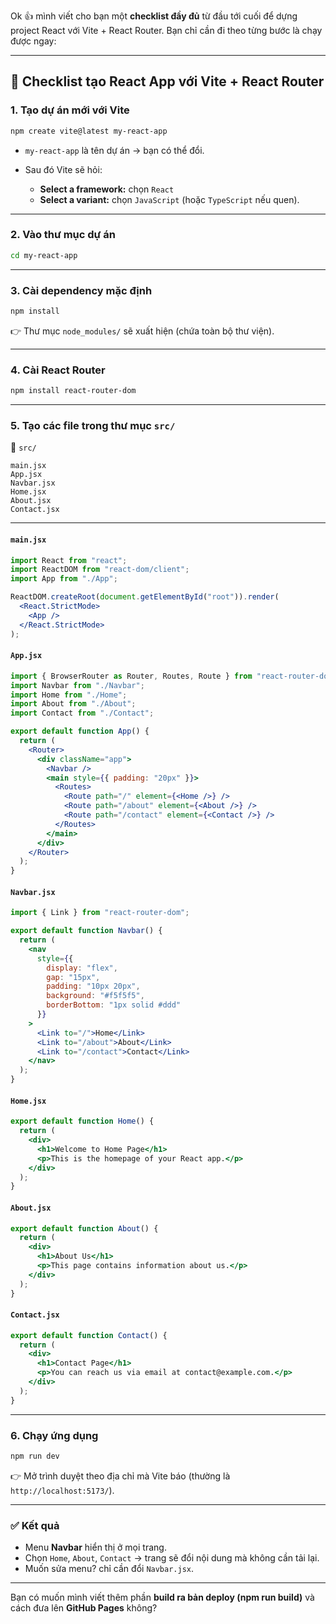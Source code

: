 Ok 👍 mình viết cho bạn một **checklist đầy đủ** từ đầu tới cuối để dựng project React với Vite + React Router. Bạn chỉ cần đi theo từng bước là chạy được ngay:

---

## 🚀 Checklist tạo React App với Vite + React Router

### 1. Tạo dự án mới với Vite

```bash
npm create vite@latest my-react-app
```

* `my-react-app` là tên dự án → bạn có thể đổi.
* Sau đó Vite sẽ hỏi:

  * **Select a framework:** chọn `React`
  * **Select a variant:** chọn `JavaScript` (hoặc `TypeScript` nếu quen).

---

### 2. Vào thư mục dự án

```bash
cd my-react-app
```

---

### 3. Cài dependency mặc định

```bash
npm install
```

👉 Thư mục `node_modules/` sẽ xuất hiện (chứa toàn bộ thư viện).

---

### 4. Cài React Router

```bash
npm install react-router-dom
```

---

### 5. Tạo các file trong thư mục `src/`

📂 `src/`

```
main.jsx
App.jsx
Navbar.jsx
Home.jsx
About.jsx
Contact.jsx
```

---

#### `main.jsx`

```jsx
import React from "react";
import ReactDOM from "react-dom/client";
import App from "./App";

ReactDOM.createRoot(document.getElementById("root")).render(
  <React.StrictMode>
    <App />
  </React.StrictMode>
);
```

#### `App.jsx`

```jsx
import { BrowserRouter as Router, Routes, Route } from "react-router-dom";
import Navbar from "./Navbar";
import Home from "./Home";
import About from "./About";
import Contact from "./Contact";

export default function App() {
  return (
    <Router>
      <div className="app">
        <Navbar />
        <main style={{ padding: "20px" }}>
          <Routes>
            <Route path="/" element={<Home />} />
            <Route path="/about" element={<About />} />
            <Route path="/contact" element={<Contact />} />
          </Routes>
        </main>
      </div>
    </Router>
  );
}
```

#### `Navbar.jsx`

```jsx
import { Link } from "react-router-dom";

export default function Navbar() {
  return (
    <nav
      style={{
        display: "flex",
        gap: "15px",
        padding: "10px 20px",
        background: "#f5f5f5",
        borderBottom: "1px solid #ddd"
      }}
    >
      <Link to="/">Home</Link>
      <Link to="/about">About</Link>
      <Link to="/contact">Contact</Link>
    </nav>
  );
}
```

#### `Home.jsx`

```jsx
export default function Home() {
  return (
    <div>
      <h1>Welcome to Home Page</h1>
      <p>This is the homepage of your React app.</p>
    </div>
  );
}
```

#### `About.jsx`

```jsx
export default function About() {
  return (
    <div>
      <h1>About Us</h1>
      <p>This page contains information about us.</p>
    </div>
  );
}
```

#### `Contact.jsx`

```jsx
export default function Contact() {
  return (
    <div>
      <h1>Contact Page</h1>
      <p>You can reach us via email at contact@example.com.</p>
    </div>
  );
}
```

---

### 6. Chạy ứng dụng

```bash
npm run dev
```

👉 Mở trình duyệt theo địa chỉ mà Vite báo (thường là `http://localhost:5173/`).

---

### ✅ Kết quả

* Menu **Navbar** hiển thị ở mọi trang.
* Chọn `Home`, `About`, `Contact` → trang sẽ đổi nội dung mà không cần tải lại.
* Muốn sửa menu? chỉ cần đổi `Navbar.jsx`.

---

Bạn có muốn mình viết thêm phần **build ra bản deploy (npm run build)** và cách đưa lên **GitHub Pages** không?
